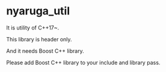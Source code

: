 # nyaruga_util

It is utility of C++17~.

This library is header only.

And it needs Boost C++ library.

Please add Boost C++ library to your include and library pass.
